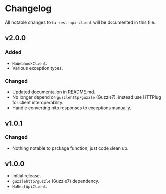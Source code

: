 # Changelog

All notable changes to `ha-rest-api-client` will be documented in this file.

## v2.0.0
### Added
- `HaWebhookClient`.
- Various exception types.
### Changed
- Updated documentation in README.md.
- No longer depend on `guzzlehttp/guzzle` (Guzzle7), instead use HTTPlug for client interoperability.
- Handle converting http responses to exceptions manually.

## v1.0.1
### Changed
- Nothing notable to package function, just code clean up.

## v1.0.0
- Initial release.
- `guzzlehttp/guzzle` (Guzzle7) dependency.
- `HaRestApiClient`.
